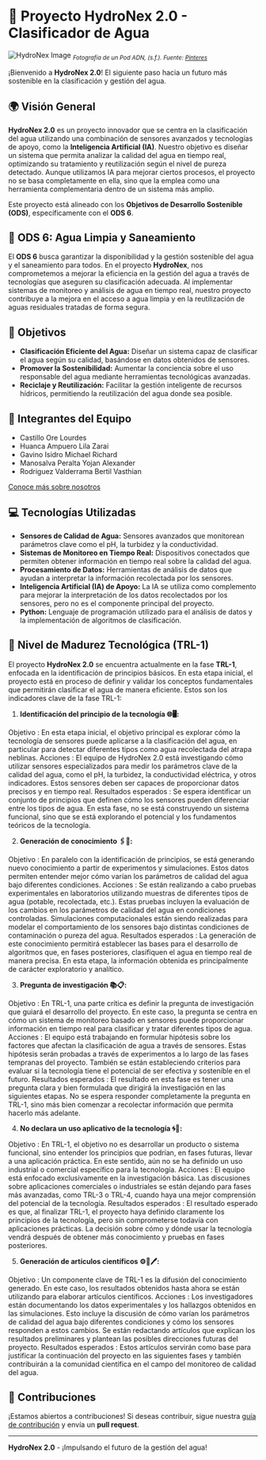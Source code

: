 # 🌊 **Proyecto HydroNex 2.0** - Clasificador de Agua

![HydroNex Image](https://private-user-images.githubusercontent.com/156021404/378509071-5ea3ff74-3083-4abc-ad8c-eea6055d62c6.png?jwt=eyJhbGciOiJIUzI1NiIsInR5cCI6IkpXVCJ9.eyJpc3MiOiJnaXRodWIuY29tIiwiYXVkIjoicmF3LmdpdGh1YnVzZXJjb250ZW50LmNvbSIsImtleSI6ImtleTUiLCJleHAiOjE3Mjk1MjcxNjIsIm5iZiI6MTcyOTUyNjg2MiwicGF0aCI6Ii8xNTYwMjE0MDQvMzc4NTA5MDcxLTVlYTNmZjc0LTMwODMtNGFiYy1hZDhjLWVlYTYwNTVkNjJjNi5wbmc_WC1BbXotQWxnb3JpdGhtPUFXUzQtSE1BQy1TSEEyNTYmWC1BbXotQ3JlZGVudGlhbD1BS0lBVkNPRFlMU0E1M1BRSzRaQSUyRjIwMjQxMDIxJTJGdXMtZWFzdC0xJTJGczMlMkZhd3M0X3JlcXVlc3QmWC1BbXotRGF0ZT0yMDI0MTAyMVQxNjA3NDJaJlgtQW16LUV4cGlyZXM9MzAwJlgtQW16LVNpZ25hdHVyZT0xMGExZTlkYmM2ZWViZWJkNmJjY2NmYWE5YTViZWIwZTdmMzljMWE5ODRiMWIxMTQwMGE4NDliZWVlYWIxODcyJlgtQW16LVNpZ25lZEhlYWRlcnM9aG9zdCJ9.r04061t4yinqtUTYGtBKtQZg5Z9gvKg49iIhh9Arrag)
<sub>*Fotografía de un Pod ADN, (s.f.). Fuente: [Pinteres](https://i.pinimg.com/enabled_lo/564x/8f/7f/83/8f7f83f810ae202b9dd2e699537cc3dd.jpg)*</sub>

¡Bienvenido a **HydroNex 2.0**! El siguiente paso hacia un futuro más sostenible en la clasificación y gestión del agua.

## 🌍 **Visión General**

**HydroNex 2.0** es un proyecto innovador que se centra en la clasificación del agua utilizando una combinación de sensores avanzados y tecnologías de apoyo, como la **Inteligencia Artificial (IA)**. Nuestro objetivo es diseñar un sistema que permita analizar la calidad del agua en tiempo real, optimizando su tratamiento y reutilización según el nivel de pureza detectado. Aunque utilizamos IA para mejorar ciertos procesos, el proyecto no se basa completamente en ella, sino que la emplea como una herramienta complementaria dentro de un sistema más amplio.

Este proyecto está alineado con los **Objetivos de Desarrollo Sostenible (ODS)**, específicamente con el **ODS 6**.

## 🌊 **ODS 6: Agua Limpia y Saneamiento**

El **ODS 6** busca garantizar la disponibilidad y la gestión sostenible del agua y el saneamiento para todos. En el proyecto **HydroNex**, nos comprometemos a mejorar la eficiencia en la gestión del agua a través de tecnologías que aseguren su clasificación adecuada. Al implementar sistemas de monitoreo y análisis de agua en tiempo real, nuestro proyecto contribuye a la mejora en el acceso a agua limpia y en la reutilización de aguas residuales tratadas de forma segura.

## 🎯 **Objetivos**

- **Clasificación Eficiente del Agua:** Diseñar un sistema capaz de clasificar el agua según su calidad, basándose en datos obtenidos de sensores.
- **Promover la Sostenibilidad:** Aumentar la conciencia sobre el uso responsable del agua mediante herramientas tecnológicas avanzadas.
- **Reciclaje y Reutilización:** Facilitar la gestión inteligente de recursos hídricos, permitiendo la reutilización del agua donde sea posible.

## 👥 **Integrantes del Equipo**

- Castillo Ore Lourdes
- Huanca Ampuero Lila Zarai
- Gavino Isidro Michael Richard
- Manosalva Peralta Yojan Alexander
- Rodriguez Valderrama Bertil Vasthian

[Conoce más sobre nosotros](https://github.com/Michael-Gavino/Proyectos_de_Ingenier-a/blob/main/Equipo/Equipo.md)

## 💻 **Tecnologías Utilizadas**

- **Sensores de Calidad de Agua:** Sensores avanzados que monitorean parámetros clave como el pH, la turbidez y la conductividad.
- **Sistemas de Monitoreo en Tiempo Real:** Dispositivos conectados que permiten obtener información en tiempo real sobre la calidad del agua.
- **Procesamiento de Datos:** Herramientas de análisis de datos que ayudan a interpretar la información recolectada por los sensores.
- **Inteligencia Artificial (IA) de Apoyo:** La IA se utiliza como complemento para mejorar la interpretación de los datos recolectados por los sensores, pero no es el componente principal del proyecto.
- **Python:** Lenguaje de programación utilizado para el análisis de datos y la implementación de algoritmos de clasificación.

## 🔬 **Nivel de Madurez Tecnológica (TRL-1)**

El proyecto **HydroNex 2.0** se encuentra actualmente en la fase **TRL-1**, enfocada en la identificación de principios básicos. En esta etapa inicial, el proyecto está en proceso de definir y validar los conceptos fundamentales que permitirán clasificar el agua de manera eficiente. Estos son los indicadores clave de la fase TRL-1:

1. **Identificación del principio de la tecnología 🌐🖥️:**

Objetivo : En esta etapa inicial, el objetivo principal es explorar cómo la tecnología de sensores puede aplicarse a la clasificación del agua, en particular para detectar diferentes tipos como agua recolectada del atrapa neblinas.
Acciones : El equipo de HydroNex 2.0 está investigando cómo utilizar sensores especializados para medir los parámetros clave de la calidad del agua, como el pH, la turbidez, la conductividad eléctrica, y otros indicadores. Estos sensores deben ser capaces de proporcionar datos precisos y en tiempo real.
Resultados esperados : Se espera identificar un conjunto de principios que definen cómo los sensores pueden diferenciar entre los tipos de agua. En esta fase, no se está construyendo un sistema funcional, sino que se está explorando el potencial y los fundamentos teóricos de la tecnología.
   
2. **Generación de conocimiento 🖇️📝:**

Objetivo : En paralelo con la identificación de principios, se está generando nuevo conocimiento a partir de experimentos y simulaciones. Estos datos permiten entender mejor cómo varían los parámetros de calidad del agua bajo diferentes condiciones.
Acciones :
Se están realizando a cabo pruebas experimentales en laboratorios utilizando muestras de diferentes tipos de agua (potable, recolectada, etc.). Estas pruebas incluyen la evaluación de los cambios en los parámetros de calidad del agua en condiciones controladas.
Simulaciones computacionales están siendo realizadas para modelar el comportamiento de los sensores bajo distintas condiciones de contaminación o pureza del agua.
Resultados esperados : La generación de este conocimiento permitirá establecer las bases para el desarrollo de algoritmos que, en fases posteriores, clasifiquen el agua en tiempo real de manera precisa. En esta etapa, la información obtenida es principalmente de carácter exploratorio y analítico.

3. **Pregunta de investigación 📚📋:**

Objetivo : En TRL-1, una parte crítica es definir la pregunta de investigación que guiará el desarrollo del proyecto. En este caso, la pregunta se centra en cómo un sistema de monitoreo basado en sensores puede proporcionar información en tiempo real para clasificar y tratar diferentes tipos de agua.
Acciones :
El equipo está trabajando en formular hipótesis sobre los factores que afectan la clasificación de agua a través de sensores. Estas hipótesis serán probadas a través de experimentos a lo largo de las fases tempranas del proyecto.
También se están estableciendo criterios para evaluar si la tecnología tiene el potencial de ser efectiva y sostenible en el futuro.
Resultados esperados : El resultado en esta fase es tener una pregunta clara y bien formulada que dirigirá la investigación en las siguientes etapas. No se espera responder completamente la pregunta en TRL-1, sino más bien comenzar a recolectar información que permita hacerlo más adelante.

4. **No declara un uso aplicativo de la tecnología 🌀🔏:**

Objetivo : En TRL-1, el objetivo no es desarrollar un producto o sistema funcional, sino entender los principios que podrían, en fases futuras, llevar a una aplicación práctica. En este sentido, aún no se ha definido un uso industrial o comercial específico para la tecnología.
Acciones :
El equipo está enfocado exclusivamente en la investigación básica. Las discusiones sobre aplicaciones comerciales o industriales se están dejando para fases más avanzadas, como TRL-3 o TRL-4, cuando haya una mejor comprensión del potencial de la tecnología.
Resultados esperados : El resultado esperado es que, al finalizar TRL-1, el proyecto haya definido claramente los principios de la tecnología, pero sin comprometerse todavía con aplicaciones prácticas. La decisión sobre cómo y dónde usar la tecnología vendrá después de obtener más conocimiento y pruebas en fases posteriores.

5. **Generación de artículos científicos ⚙️📃🖊️:**

Objetivo : Un componente clave de TRL-1 es la difusión del conocimiento generado. En este caso, los resultados obtenidos hasta ahora se están utilizando para elaborar artículos científicos.
Acciones :
Los investigadores están documentando los datos experimentales y los hallazgos obtenidos en las simulaciones. Esto incluye la discusión de cómo varían los parámetros de calidad del agua bajo diferentes condiciones y cómo los sensores responden a estos cambios.
Se están redactando artículos que explican los resultados preliminares y plantean las posibles direcciones futuras del proyecto.
Resultados esperados : Estos artículos servirán como base para justificar la continuación del proyecto en las siguientes fases y también contribuirán a la comunidad científica en el campo del monitoreo de calidad del agua.

## 🔧 **Contribuciones**

¡Estamos abiertos a contribuciones! Si deseas contribuir, sigue nuestra [guía de contribución](https://github.com/Michael-Gavino/Proyectos_de_Ingenier-a/blob/main/CONTRIBUTING.md) y envía un **pull request**.

---

**HydroNex 2.0** - ¡Impulsando el futuro de la gestión del agua!
